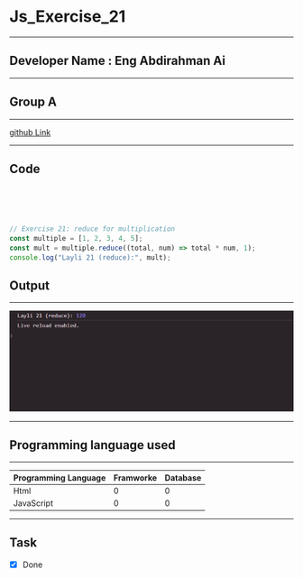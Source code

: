 
 # Js_Exercise_21
 
 ***
 
 ## Developer Name : Eng Abdirahman Ai
 
 ***
 
 ## Group A
 
 ***
 [github Link](https://github.com/engai2025/All-js)
 
 ***
 
 ## Code
 
 ~~~ Javascript
 



// Exercise 21: reduce for multiplication
const multiple = [1, 2, 3, 4, 5];
const mult = multiple.reduce((total, num) => total * num, 1);
console.log("Layli 21 (reduce):", mult);
 
 
 ~~~
 
 
  
 
 ## Output
 
 ***
 ![Output The Code](../21-Exercise/Assets/Capture.PNG)
 
 ***
 
  
 
 ## Programming language used
 
 ***
 
 |Programming Language |Framworke | Database
 |:-------------------|:----------|:--------
 |Html                |0          |0
 |JavaScript          |0          |0
 
 ***
 
 ## Task
 
 - [x] Done
 